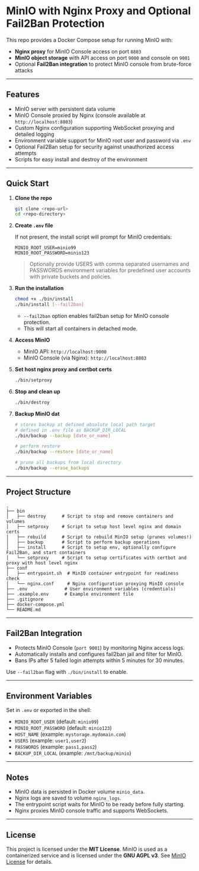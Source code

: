 
# MinIO with Nginx Proxy and Optional Fail2Ban Protection

This repo provides a Docker Compose setup for running MinIO with:

* **Nginx proxy** for MinIO Console access on port `8803`
* **MinIO object storage** with API access on port `9000` and console on `9001`
* Optional **Fail2Ban integration** to protect MinIO console from brute-force attacks

---

## Features

* MinIO server with persistent data volume
* MinIO Console proxied by Nginx (console available at `http://localhost:8803`)
* Custom Nginx configuration supporting WebSocket proxying and detailed logging
* Environment variable support for MinIO root user and password via `.env`
* Optional Fail2Ban setup for security against unauthorized access attempts
* Scripts for easy install and destroy of the environment

---

## Quick Start

1. **Clone the repo**

   ```bash
   git clone <repo-url>
   cd <repo-directory>
   ```

2. **Create `.env` file**

   If not present, the install script will prompt for MinIO credentials:

   ```
   MINIO_ROOT_USER=minio99
   MINIO_ROOT_PASSWORD=minio123
   ```

   > Optionally provide USERS with comma separated usernames and PASSWORDS environment variables for predefined user accounts with private buckets and policies.

3. **Run the installation**

   ```bash
   chmod +x ./bin/install
   ./bin/install [--fail2ban]
   ```

   * `--fail2ban` option enables fail2ban setup for MinIO console protection.
   * This will start all containers in detached mode.

4. **Access MinIO**

   * MinIO API: `http://localhost:9000`
   * MinIO Console (via Nginx): `http://localhost:8803`

5. **Set host nginx proxy and certbot certs**

   ```bash
   ./bin/setproxy
   ```

6. **Stop and clean up**

   ```bash
   ./bin/destroy
   ```

7. **Backup MinIO dat**

   ```bash
   # stores backup at defined absolute local path target 
   # defined in .env file as BACKUP_DIR_LOCAL
   ./bin/backup --backup [date_or_name]

   # perform restore
   ./bin/backup --restore [date_or_name]

   # prune all backups from local directory
   ./bin/backup --erase_backups
   ```

---

## Project Structure

```
.
├── bin
│   ├── destroy      # Script to stop and remove containers and volumes
│   ├── setproxy     # Script to setup host level nginx and domain certs
│   ├── rebuild      # Script to rebuild MinIO setup (prunes volumes!)
│   ├── backup       # Script to perform backup operations
│   ├── install      # Script to setup env, optionally configure Fail2Ban, and start containers
│   └── setproxy     # Script to setup certificates with certbot and proxy with host level nginx
├── conf
│   ├── entrypoint.sh  # MinIO container entrypoint for readiness check
│   └── nginx.conf     # Nginx configuration proxying MinIO console
├── .env              # User environment variables (credentials)
├── .example.env      # Example environment file
├── .gitignore
├── docker-compose.yml
└── README.md
```

---

## Fail2Ban Integration

* Protects MinIO Console (`port 9001`) by monitoring Nginx access logs.
* Automatically installs and configures fail2ban jail and filter for MinIO.
* Bans IPs after 5 failed login attempts within 5 minutes for 30 minutes.

Use `--fail2ban` flag with `./bin/install` to enable.

---

## Environment Variables

Set in `.env` or exported in the shell:

* `MINIO_ROOT_USER` (default: `minio99`)
* `MINIO_ROOT_PASSWORD` (default: `minio123`)
* `HOST_NAME` (example: `mystorage.mydomain.com`)
* `USERS` (example: `user1,user2`)
* `PASSWORDS` (example: `pass1,pass2`)
* `BACKUP_DIR_LOCAL` (example: `/mnt/backup/minio`)

---

## Notes

* MinIO data is persisted in Docker volume `minio_data`.
* Nginx logs are saved to volume `nginx_logs`.
* The entrypoint script waits for MinIO to be ready before fully starting.
* Nginx proxies MinIO console traffic and supports WebSockets.

---

## License

This project is licensed under the **MIT License**.
MinIO is used as a containerized service and is licensed under the **GNU AGPL v3**.
See [MinIO License](https://github.com/minio/minio/blob/master/LICENSE) for details.

